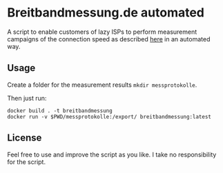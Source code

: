 # Breitbandmessung.de automated

A script to enable customers of lazy ISPs to perform measurement campaigns of the connection speed as described [here](https://www.bundesnetzagentur.de/DE/Sachgebiete/Telekommunikation/Unternehmen_Institutionen/Breitband/Breitbandmessung/Breitbandmessung-node.html) in an automated way.

## Usage

Create a folder for the measurement results `mkdir messprotokolle`.

Then just run:

```
docker build . -t breitbandmessung
docker run -v $PWD/messprotokolle:/export/ breitbandmessung:latest
```

## License

Feel free to use and improve the script as you like. I take no responsibility for the script.
